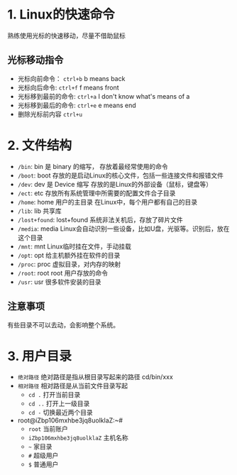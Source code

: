 # 1. Linux的快速命令
熟练使用光标的快速移动，尽量不借助鼠标
## 光标移动指令
- 光标向前命令：
`ctrl+b`  b means back
- 光标向后命令:
`ctrl+f`  f means front
- 光标移到最前的命令:
`ctrl+a`   I don't know what's means of a
- 光标移到最后的命令:
`ctrl+e`  e means end
- 删除光标前内容
`ctrl+u`  


# 2. 文件结构
- `/bin`:
bin 是 binary 的缩写， 存放着最经常使用的命令
- `/boot`:
boot 存放的是启动Linux的核心文件，包括一些连接文件和报错文件
- `/dev`:
dev 是 Device 缩写 存放的是Linux的外部设备（鼠标，键盘等）
- `/ect`:
etc 存放所有系统管理中所需要的配置文件合子目录
- `/home`:
home 用户的主目录 在Linux中，每个用户都有自己的目录
- `/lib`:
lib 共享库
- `/lost+found`:
lost+found 系统非法关机后，存放了碎片文件
- `/media`:
media Linux会自动识别一些设备，比如U盘，光驱等。识别后，放在这个目录
- `/mnt`:
mnt Linux临时挂在文件，手动挂载
- `/opt`: 
opt 给主机额外挂在软件的目录
- `/proc`:
proc 虚拟目录，对内存的映射
- `/root`:
root root 用户存放的命令
- `/usr`:
usr 很多软件安装的目录
## 注意事项
有些目录不可以去动，会影响整个系统。

# 3. 用户目录
- `绝对路径` 绝对路径是指从根目录写起来的路径 cd/bin/xxx
- `相对路径` 相对路径是从当前文件目录写起
   - `cd .` 打开当前目录 
   - `cd ..` 打开上一级目录
   - `cd -`  切换最近两个目录
- root@iZbp106mxhbe3jq8uolklaZ:~#
   - `root` 当前账户
   - `iZbp106mxhbe3jq8uolklaZ` 主机名称
   - `~` 家目录 
   - `#` 超级用户 
   - `$` 普通用户






















